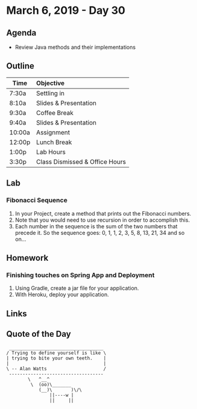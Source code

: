 # March 6, 2019 - Day 30


## Agenda

<!-- - Have our midterm exam and review the answers -->
- Review Java methods and their implementations 


## Outline

| Time   | Objective                        |
| -------|:---------------------------------|
| 7:30a  | Settling in                      |
| 8:10a  | Slides & Presentation            |
| 9:30a  | Coffee Break                     |
| 9:40a  | Slides & Presentation            |
| 10:00a | Assignment                       |
| 12:00p | Lunch Break                      |
| 1:00p  | Lab Hours                        |
| 3:30p  | Class Dismissed & Office Hours   |

## Lab

<!-- ### Midterm Exam

- Using the link provided to you in your email, complete the google form exam.
- The exam will be split into three sections covering HTML, CSS, and JavaScript. 
- Each section will have 10 questions. 
- You may use your editor to troubleshoot and test code, but you may not look online to reference answers. 
- You may use your notes.
- We will review the exam together afterwards.  -->

### Fibonacci Sequence

1. In your Project, create a method that prints out the Fibonacci numbers. 
2. Note that you would need to use recursion in order to accomplish this. 
3. Each number in the sequence is the sum of the two numbers that precede it. So the sequence goes: 0, 1, 1, 2, 3, 5, 8, 13, 21, 34 and so on...

## Homework

### Finishing touches on Spring App and Deployment

1. Using Gradle, create a jar file for your application.
2. With Heroku, deploy your application.

## Links


## Quote of the Day 
```
 ___________________________________
/ Trying to define yourself is like \
| trying to bite your own teeth.    |
|                                   |
\ -- Alan Watts                     /
 -----------------------------------
        \   ^__^
         \  (oo)\_______
            (__)\       )\/\
                ||----w |
                ||     ||



```